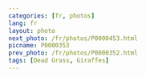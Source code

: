 ```yaml
---
categories: [fr, photos]
lang: fr
layout: photo
next_photo: /fr/photos/P0000453.html
picname: P0000353
prev_photo: /fr/photos/P0000352.html
tags: [Dead Grass, Giraffes]
---
```

